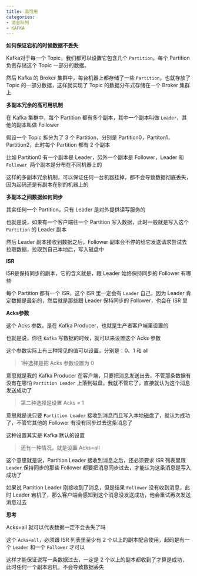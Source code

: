 ```yaml
---
title: 高可用
categories: 
- 消息队列
- KAFKA
---
```


**如何保证宕机的时候数据不丢失**

Kafka对于每一个 Topic，我们都可以设置它包含几个 `Partition`，每个 Partition 负责存储这个 Topic 一部分的数据。

然后 Kafka 的 Broker 集群中，每台机器上都存储了一些 `Partition`，也就存放了 Topic 的一部分数据，这样就实现了 Topic 的数据分布式存储在一个 Broker 集群上

**多副本冗余的高可用机制**

在 Kafka 集群中，每个 Partition 都有多个副本，其中一个副本叫做 `Leader`，其他的副本叫做 Follower

假设一个 Topic 拆分为了 3 个 Partition，分别是 Partition0，Partiton1，Partition2，此时每个 Partition 都有 2 个副本

比如 Partition0 有一个副本是 Leader，另外一个副本是 Follower，Leader 和 `Follower `两个副本是分布在不同机器上的

这样的多副本冗余机制，可以保证任何一台机器挂掉，都不会导致数据彻底丢失，因为起码还是有副本在别的机器上的

**多副本之间数据如何同步**

其实任何一个 Partition，只有 Leader 是对外提供读写服务的

也就是说，如果有一个客户端往一个 Partition 写入数据，此时一般就是写入这个 `Partition` 的 Leader 副本

然后 Leader 副本接收到数据之后，Follower 副本会不停的给它发送请求尝试去拉取数据，拉取到自己本地后，写入磁盘中

**ISR**

ISR是保持同步的副本，它的含义就是，跟 Leader 始终保持同步的 Follower 有哪些

每个 Partition 都有一个 ISR，这个 ISR 里一定会有 `Leader` 自己，因为 Leader 肯定数据是最新的，然后就是那些跟 Leader 保持同步的 Follower，也会在 ISR 里

**Acks参数**

这个 Acks 参数，是在 Kafka Producer，也就是生产者客户端里设置的

也就是说，你往 `Kafka` 写数据的时候，就可以来设置这个 Acks 参数

这个参数实际上有三种常见的值可以设置，分别是：0、1 和 all

> 1种选择是把 Acks 参数设置为 0

意思就是我的 Kafka Producer 在客户端，只要把消息发送出去，不管那条数据有没有在哪怕 `Partition Leader` 上落到磁盘，我就不管它了，直接就认为这个消息发送成功了

> 第二种选择是设置 Acks = 1

意思就是说只要 `Partition Leader` 接收到消息而且写入本地磁盘了，就认为成功了，不管它其他的 Follower 有没有同步过去这条消息了

这种设置其实是 Kafka 默认的设置

> 还有一种情况，就是设置 Acks=all

这个意思就是说，Partition Leader 接收到消息之后，还必须要求 ISR 列表里跟 `Leader` 保持同步的那些 Follower 都要把消息同步过去，才能认为这条消息是写入成功了

如果说 Partition Leader 刚接收到了消息，但是结果 `Follower` 没有收到消息，此时 Leader 宕机了，那么客户端会感知到这个消息没发送成功，他会重试再次发送消息过去

**思考**

Acks=all 就可以代表数据一定不会丢失了吗

这个 `Acks=all`，必须跟 ISR 列表里至少有 2 个以上的副本配合使用，起码是有一个 `Leader` 和一个 `Follower` 才可以

这样才能保证说写一条数据过去，一定是 2 个以上的副本都收到了才算是成功，此时任何一个副本宕机，不会导致数据丢失